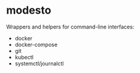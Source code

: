 # modesto

Wrappers and helpers for command-line interfaces:

- docker
- docker-compose
- git
- kubectl
- systemctl/journalctl

